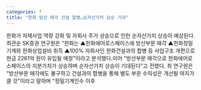 ```yaml
---
categories: f
title: "한화 방산 매각 건설 합병…순자산가치 상승 기대"
---
```

한화가 자체사업 역량 강화 및 자회사 주가 상승으로 인한 순자산가치 상승이 예상된다.최관순 SK증권 연구원은 "한화는 ▲한화에어로스페이스에 방산부문 매각 ▲한화정밀기계와 한화상업설비 취득 ▲100% 자회사인 한화건설과의 합병 등 사업구조 개편으로 현금 2261억 원이 유입될 예정"이라고 분석했다.이어 "방산부문 매각으로 한화에어로스페이스의 지분가치가 상승하며 순자산가치 상승이 기대된다"고 전했다. 최 연구원은 "방산부문 매각에도 불구하고 건설과의 합병을 통해 별도 부문 수익성은 개선될 여지가 클 것"이라고 말하며 "정밀기계인수 이후
